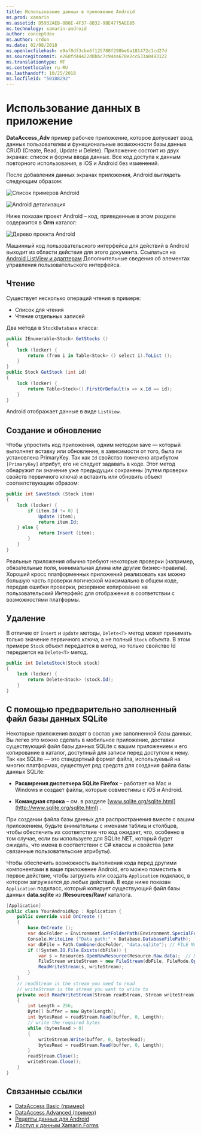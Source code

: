 ```yaml
---
title: Использование данных в приложение Android
ms.prod: xamarin
ms.assetid: D5932AEB-0B6E-4F37-8B32-9BE4775AEE85
ms.technology: xamarin-android
author: conceptdev
ms.author: crdun
ms.date: 02/08/2018
ms.openlocfilehash: e9af8df3cbe6f125788f298be6a181472c1cd27d
ms.sourcegitcommit: e268fd44422d0bbc7c944a678e2cc633a0493122
ms.translationtype: MT
ms.contentlocale: ru-RU
ms.lasthandoff: 10/25/2018
ms.locfileid: "50108292"
---
```

# <a name="using-data-in-an-app"></a>Использование данных в приложение

**DataAccess_Adv** пример рабочее приложение, которое допускает ввод данных пользователем и функциональные возможности базы данных CRUD (Create, Read, Update и Delete). Приложение состоит из двух экранах: список и формы ввода данных. Все код доступа к данным повторного использования, в iOS и Android без изменений.

После добавления данных экранах приложения, Android выглядеть следующим образом:

![Список примеров Android](using-data-in-an-app-images/image11.png "список примеров Android")

![Android детализация](using-data-in-an-app-images/image12.png "Android детализация")

Ниже показан проект Android &ndash; код, приведенные в этом разделе содержится в **Orm** каталог:

![Дерево проекта Android](using-data-in-an-app-images/image14.png "дерева проекта Android")

Машинный код пользовательского интерфейса для действий в Android выходит из области действия для этого документа. Ссылаться на [Android ListView и адаптерам](~/android/user-interface/layouts/list-view/index.md) Дополнительные сведения об элементах управления пользовательского интерфейса.

## <a name="read"></a>Чтение

Существует несколько операций чтения в примере:

-  Список для чтения
-  Чтение отдельных записей

Два метода в `StockDatabase` класса:

```csharp
public IEnumerable<Stock> GetStocks ()
{
    lock (locker) {
        return (from i in Table<Stock> () select i).ToList ();
    }
}
public Stock GetStock (int id)
{
    lock (locker) {
        return Table<Stock>().FirstOrDefault(x => x.Id == id);
    }
}
```

Android отображает данные в виде `ListView`.

## <a name="create-and-update"></a>Создание и обновление

Чтобы упростить код приложения, одним методом save — который выполняет вставку или обновление, в зависимости от того, была ли установлена PrimaryKey. Так как `Id` свойство помечено атрибутом `[PrimaryKey]` атрибут, его не следует задавать в коде. Этот метод обнаружит ли значение уже предыдущих сохранены (путем проверки свойств первичного ключа) и вставить или обновить объект соответствующим образом:

```csharp
public int SaveStock (Stock item)
{
    lock (locker) {
        if (item.Id != 0) {
            Update (item);
            return item.Id;
    } else {
            return Insert (item);
        }
    }
}
```

Реальные приложения обычно требуют некоторые проверки (например, обязательные поля, минимальная длина или другие бизнес-правила). Хороший кросс платформенных приложений реализовать как можно большую часть проверки логической максимально в общем коде, передав ошибки проверки, резервное копирование на пользовательский Интерфейс для отображения в соответствии с возможностями платформы.

## <a name="delete"></a>Удаление

В отличие от `Insert` и `Update` методы, `Delete<T>` метод может принимать только значение первичного ключа, а не полный `Stock` объекта. В этом примере `Stock` объект передается в метод, но только свойство Id передается на `Delete<T>` метод.

```csharp
public int DeleteStock(Stock stock)
{
    lock (locker) {
        return Delete<Stock> (stock.Id);
    }
}
```

## <a name="using-a-pre-populated-sqlite-database-file"></a>С помощью предварительно заполненный файл базы данных SQLite

Некоторые приложения входят в состав уже заполненной базы данных. Вы легко это можно сделать в мобильное приложение, доставки существующий файл базы данных SQLite с вашим приложением и его копирование в каталог, доступный для записи перед доступом к нему. Так как SQLite — это стандартный формат файла, используемый на многих платформах, существует ряд средств для создания файла базы данных SQLite:

-   **Расширения диспетчера SQLite Firefox** &ndash; работает на Mac и Windows и создает файлы, которые совместимы с iOS и Android.

-   **Командная строка** &ndash; см. в разделе [www.sqlite.org/sqlite.html](http://www.sqlite.org/sqlite.html) .

При создании файла базы данных для распространения вместе с вашим приложением, будьте внимательны с именами таблиц и столбцов, чтобы обеспечить их соответствие что код ожидает, что, особенно в том случае, если вы используете для SQLite.NET, который будет ожидать, что имена в соответствии с C# классы и свойства (или связанные пользовательские атрибуты).

Чтобы обеспечить возможность выполнения кода перед другими компонентами в ваше приложение Android, его можно поместить в первое действие, чтобы загрузить или создать `Application` подкласс, в котором загружается до любых действий. В коде ниже показан `Application` подкласс, который копирует существующий файл базы данных **data.sqlite** из **/Resources/Raw/** каталога.

```csharp
[Application]
public class YourAndroidApp : Application {
    public override void OnCreate ()
    {
        base.OnCreate ();
        var docFolder = Environment.GetFolderPath(Environment.SpecialFolder.Personal);
        Console.WriteLine ("Data path:" + Database.DatabaseFilePath);
        var dbFile = Path.Combine(docFolder, "data.sqlite"); // FILE NAME TO USE WHEN COPIED
        if (!System.IO.File.Exists(dbFile)) {
            var s = Resources.OpenRawResource(Resource.Raw.data);  // DATA FILE RESOURCE ID
            FileStream writeStream = new FileStream(dbFile, FileMode.OpenOrCreate, FileAccess.Write);
            ReadWriteStream(s, writeStream);
        }
    }
    // readStream is the stream you need to read
    // writeStream is the stream you want to write to
    private void ReadWriteStream(Stream readStream, Stream writeStream)
    {
        int Length = 256;
        Byte[] buffer = new Byte[Length];
        int bytesRead = readStream.Read(buffer, 0, Length);
        // write the required bytes
        while (bytesRead > 0)
        {
            writeStream.Write(buffer, 0, bytesRead);
            bytesRead = readStream.Read(buffer, 0, Length);
        }
        readStream.Close();
        writeStream.Close();
    }
}
```


## <a name="related-links"></a>Связанные ссылки

- [DataAccess Basic (пример)](https://github.com/xamarin/mobile-samples/tree/master/DataAccess/Basic)
- [DataAccess Advanced (пример)](https://github.com/xamarin/mobile-samples/tree/master/DataAccess/Advanced)
- [Рецепты данных для Android](https://github.com/xamarin/recipes/tree/master/Recipes/android/data)
- [Доступ к данным Xamarin.Forms](~/xamarin-forms/app-fundamentals/databases.md)
